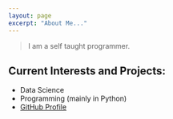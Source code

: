 ```yaml
---
layout: page
excerpt: "About Me..."
---
```


> I am a self taught programmer.

## Current Interests and Projects:

- Data Science
- Programming (mainly in Python)
- [GitHub Profile](https://github.com/m1ghtfr3e)

